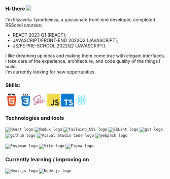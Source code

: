 
### Hi there <img src="https://media.giphy.com/media/hvRJCLFzcasrR4ia7z/giphy.gif" width="25px"></a>

I'm Elizaveta Tymofieieva, a passionate front-end developer, сompleted RSScool courses:    
- REACT 2023 Q1 (REACT);    
- JAVASCRIPT/FRONT-END 2022Q3 (JAVASCRIPT);    
- JS/FE PRE-SCHOOL 2022Q2 (JAVASCRIPT).

I like dreaming up ideas and making them come true with elegant interfaces. I take care of the experience, architecture, and code quality of the things I build.        
I'm currently looking for new opportunities.    

### Skills:     

<code><img height="40" src="https://raw.githubusercontent.com/github/explore/80688e429a7d4ef2fca1e82350fe8e3517d3494d/topics/html/html.png"></code>
<code><img height="40" src="https://raw.githubusercontent.com/github/explore/80688e429a7d4ef2fca1e82350fe8e3517d3494d/topics/css/css.png"></code>
<code><img height="40" src="https://raw.githubusercontent.com/github/explore/80688e429a7d4ef2fca1e82350fe8e3517d3494d/topics/sass/sass.png"></code>
<code><img height="40" src="https://raw.githubusercontent.com/github/explore/80688e429a7d4ef2fca1e82350fe8e3517d3494d/topics/javascript/javascript.png"></code>
<code><img height="40" src="https://raw.githubusercontent.com/github/explore/80688e429a7d4ef2fca1e82350fe8e3517d3494d/topics/typescript/typescript.png"></code>
<code><img height="40" src="https://raw.githubusercontent.com/github/explore/80688e429a7d4ef2fca1e82350fe8e3517d3494d/topics/react/react.png"></code>   

### Technologies and tools

<code><img src="https://img.shields.io/badge/React-282C34?logo=react&logoColor=61DAFB" alt="React logo" title="React" height="25" /></code>
<code><img src="https://img.shields.io/badge/Redux-282C34?logo=redux&logoColor=764ABC" alt="Redux logo" title="Redux" height="25" /></code>
<code><img src="https://img.shields.io/badge/Tailwind_CSS-38B2AC?&logo=tailwind-css&logoColor=white" alt="Tailwind_CSS logo" title="Tailwind_CSS" height="25" /></code>
<code><img src="https://img.shields.io/badge/ESLint-282C34?logo=eslint&logoColor=4B32C3" alt="ESLint logo" title="ESLint" height="25" /></code>
<code><img src="https://img.shields.io/badge/git-282C34?logo=git&logoColor=F05032" alt="git logo" title="git" height="25" /></code>
<code><img src="https://img.shields.io/badge/-GitHub-282C34?&logo=github" alt="github logo" title="github" height="25" /></code>
<code><img src="https://img.shields.io/badge/VS%20Code-282C34?logo=visual-studio-code&logoColor=007ACC" alt="Visual Studio Code logo" title="Visual Studio Code" height="25" /></code>
<code><img src="https://img.shields.io/badge/-Webpack-%232C3A42?&logo=webpack" alt="webpack logo" title="webpack" height="25" /></code>

<code><img src="https://img.shields.io/badge/Postman-FF6C37?&logo=Postman&logoColor=white" alt="Postman logo" title="Postman" height="25" /></code>
<code><img src="https://img.shields.io/badge/Vite-B73BFE?&logo=vite&logoColor=FFD62E" alt="Vite logo" title="vite" height="25" /></code>
<code><img src="https://img.shields.io/badge/Figma-EA4C89?&logo=figma&logoColor=white" alt="Figma logo" title="Figma" height="25" /></code>


### Currently learning / improving on    

<code><img src="https://img.shields.io/badge/next.js-282C34?&logo=nextdotjs&logoColor=white" alt="Next.js logo" title="Next.js" height="25" /></code>
<code><img src="https://img.shields.io/badge/Node.js-282C34?logo=node.js&logoColor=339933" alt="Node.js logo" title="Node.js" height="25" /></code>


